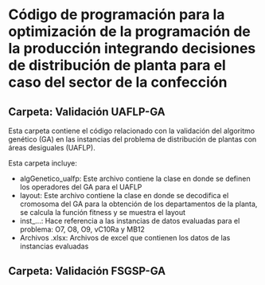 # Código de programación para la optimización de la programación de la producción integrando decisiones de distribución de planta para el caso del sector de la confección 

## Carpeta: Validación UAFLP-GA

Esta carpeta contiene el código relacionado con la validación del algoritmo genético (GA) en las instancias del problema de distribución de plantas con áreas desiguales (UAFLP).

Esta carpeta incluye:

* algGenetico_ualfp: Este archivo contiene la clase en donde se definen los operadores del GA para el UAFLP
* layout: Este archivo contiene la clase en donde se decodifica el cromosoma del GA para la obtención de los departamentos de la planta, se calcula la función fitness y se muestra el layout
* inst_...: Hace referencia a las instancias de datos evaluadas para el problema: O7, O8, O9, vC10Ra y MB12
* Archivos .xlsx: Archivos de excel que contienen los datos de las instancias evaluadas

## Carpeta: Validación FSGSP-GA

